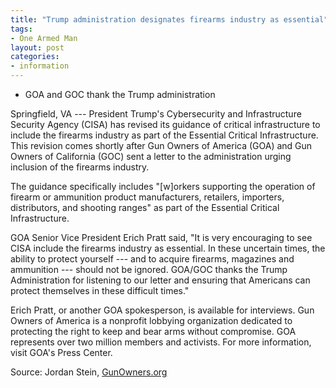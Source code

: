 ```yaml
---
title: "Trump administration designates firearms industry as essential"
tags:
- One Armed Man
layout: post
categories:
- information
---
```


- GOA and GOC thank the Trump administration

Springfield, VA --- President Trump's Cybersecurity and Infrastructure Security Agency (CISA) has revised its guidance of critical infrastructure to include the firearms industry as part of the Essential Critical Infrastructure. This revision comes shortly after Gun Owners of America (GOA) and Gun Owners of California (GOC) sent a letter to the administration urging inclusion of the firearms industry.

The guidance specifically includes "\[w\]orkers supporting the operation of firearm or ammunition product manufacturers, retailers, importers, distributors, and shooting ranges" as part of the Essential Critical Infrastructure.

GOA Senior Vice President Erich Pratt said, "It is very encouraging to see CISA include the firearms industry as essential. In these uncertain times, the ability to protect yourself --- and to acquire firearms, magazines and ammunition --- should not be ignored. GOA/GOC thanks the Trump Administration for listening to our letter and ensuring that Americans can protect themselves in these difficult times."

Erich Pratt, or another GOA spokesperson, is available for interviews. Gun Owners of America is a nonprofit lobbying organization dedicated to protecting the right to keep and bear arms without compromise. GOA represents over two million members and activists. For more information, visit GOA's Press Center.

Source: Jordan Stein, [GunOwners.org](https://gunowners.org/breaking-goa-and-goc-thank-the-trump-administration-for-designating-firearms-industry-as-essential/)